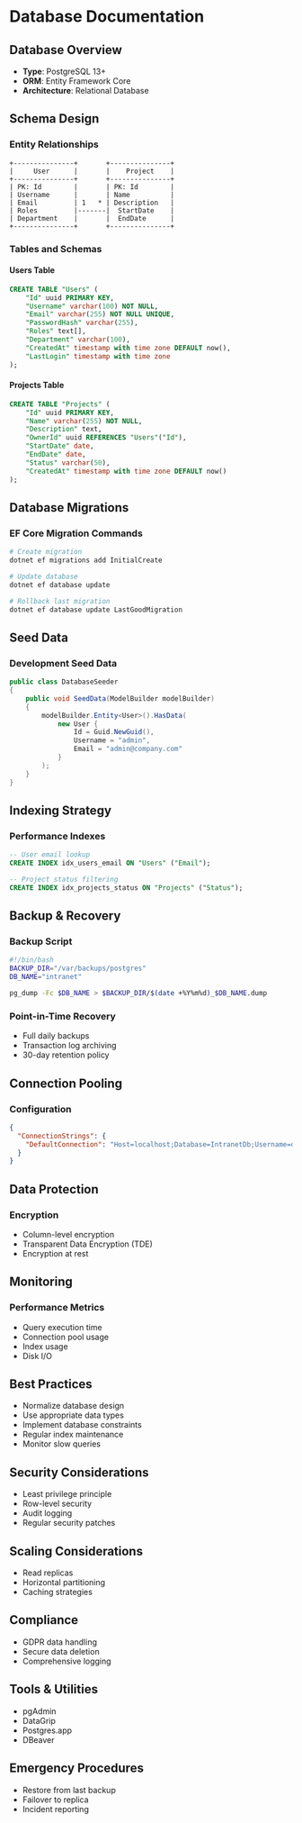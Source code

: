 # Database Documentation

## Database Overview
- **Type**: PostgreSQL 13+
- **ORM**: Entity Framework Core
- **Architecture**: Relational Database

## Schema Design

### Entity Relationships
```
+---------------+       +---------------+
|     User      |       |    Project    |
+---------------+       +---------------+
| PK: Id        |       | PK: Id        |
| Username      |       | Name          |
| Email         | 1   * | Description   |
| Roles         |-------|  StartDate    |
| Department    |       |  EndDate      |
+---------------+       +---------------+
```

### Tables and Schemas

#### Users Table
```sql
CREATE TABLE "Users" (
    "Id" uuid PRIMARY KEY,
    "Username" varchar(100) NOT NULL,
    "Email" varchar(255) NOT NULL UNIQUE,
    "PasswordHash" varchar(255),
    "Roles" text[],
    "Department" varchar(100),
    "CreatedAt" timestamp with time zone DEFAULT now(),
    "LastLogin" timestamp with time zone
);
```

#### Projects Table
```sql
CREATE TABLE "Projects" (
    "Id" uuid PRIMARY KEY,
    "Name" varchar(255) NOT NULL,
    "Description" text,
    "OwnerId" uuid REFERENCES "Users"("Id"),
    "StartDate" date,
    "EndDate" date,
    "Status" varchar(50),
    "CreatedAt" timestamp with time zone DEFAULT now()
);
```

## Database Migrations

### EF Core Migration Commands
```bash
# Create migration
dotnet ef migrations add InitialCreate

# Update database
dotnet ef database update

# Rollback last migration
dotnet ef database update LastGoodMigration
```

## Seed Data

### Development Seed Data
```csharp
public class DatabaseSeeder 
{
    public void SeedData(ModelBuilder modelBuilder) 
    {
        modelBuilder.Entity<User>().HasData(
            new User { 
                Id = Guid.NewGuid(), 
                Username = "admin", 
                Email = "admin@company.com" 
            }
        );
    }
}
```

## Indexing Strategy

### Performance Indexes
```sql
-- User email lookup
CREATE INDEX idx_users_email ON "Users" ("Email");

-- Project status filtering
CREATE INDEX idx_projects_status ON "Projects" ("Status");
```

## Backup & Recovery

### Backup Script
```bash
#!/bin/bash
BACKUP_DIR="/var/backups/postgres"
DB_NAME="intranet"

pg_dump -Fc $DB_NAME > $BACKUP_DIR/$(date +%Y%m%d)_$DB_NAME.dump
```

### Point-in-Time Recovery
- Full daily backups
- Transaction log archiving
- 30-day retention policy

## Connection Pooling

### Configuration
```json
{
  "ConnectionStrings": {
    "DefaultConnection": "Host=localhost;Database=IntranetDb;Username=devuser;Password=devpassword;Maximum Pool Size=100"
  }
}
```

## Data Protection

### Encryption
- Column-level encryption
- Transparent Data Encryption (TDE)
- Encryption at rest

## Monitoring

### Performance Metrics
- Query execution time
- Connection pool usage
- Index usage
- Disk I/O

## Best Practices
- Normalize database design
- Use appropriate data types
- Implement database constraints
- Regular index maintenance
- Monitor slow queries

## Security Considerations
- Least privilege principle
- Row-level security
- Audit logging
- Regular security patches

## Scaling Considerations
- Read replicas
- Horizontal partitioning
- Caching strategies

## Compliance
- GDPR data handling
- Secure data deletion
- Comprehensive logging

## Tools & Utilities
- pgAdmin
- DataGrip
- Postgres.app
- DBeaver

## Emergency Procedures
- Restore from last backup
- Failover to replica
- Incident reporting
